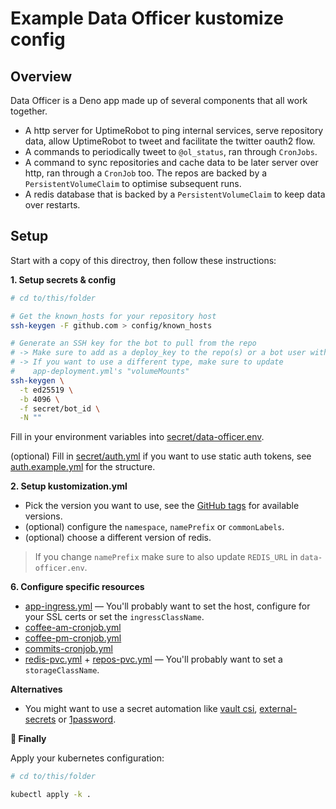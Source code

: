 # Example Data Officer kustomize config

## Overview

Data Officer is a Deno app made up of several components that all work together.

- A http server for UptimeRobot to ping internal services, serve repository
  data, allow UptimeRobot to tweet and facilitate the twitter oauth2 flow.
- A commands to periodically tweet to `@ol_status`, ran through `CronJobs`.
- A command to sync repositories and cache data to be later server over http,
  ran through a `CronJob` too. The repos are backed by a `PersistentVolumeClaim`
  to optimise subsequent runs.
- A redis database that is backed by a `PersistentVolumeClaim` to keep data over
  restarts.

## Setup

Start with a copy of this directroy, then follow these instructions:

**1. Setup secrets & config**

```sh
# cd to/this/folder

# Get the known_hosts for your repository host
ssh-keygen -F github.com > config/known_hosts

# Generate an SSH key for the bot to pull from the repo
# -> Make sure to add as a deploy_key to the repo(s) or a bot user with access
# -> If you want to use a different type, make sure to update 
#    app-deployment.yml's "volumeMounts"
ssh-keygen \
  -t ed25519 \
  -b 4096 \
  -f secret/bot_id \
  -N ""
```

Fill in your environment variables into
[secret/data-officer.env](./secret/data-officer.env).

(optional) Fill in [secret/auth.yml](./secret/auth.yml) if you want to use
static auth tokens, see [auth.example.yml](/auth.example.yml) for the structure.

**2. Setup kustomization.yml**

- Pick the version you want to use, see the
  [GitHub tags](https://github.com/digitalinteraction/data-officer/tags) for
  available versions.
- (optional) configure the `namespace`, `namePrefix` or `commonLabels`.
- (optional) choose a different version of redis.

> If you change `namePrefix` make sure to also update `REDIS_URL` in
> `data-officer.env`.

**6. Configure specific resources**

- [app-ingress.yml](./app-ingress.yml) — You'll probably want to set the host,
  configure for your SSL certs or set the `ingressClassName`.
- [coffee-am-cronjob.yml](./coffee-am-cronjob.yml)
- [coffee-pm-cronjob.yml](./coffee-pm-cronjob.yml)
- [commits-cronjob.yml](./commits-cronjob.yml)
- [redis-pvc.yml](./redis-pvc.yml) + [repos-pvc.yml](./repos-pvc.yml) — You'll
  probably want to set a `storageClassName`.

**Alternatives**

- You might want to use a secret automation like
  [vault csi](https://learn.hashicorp.com/tutorials/vault/kubernetes-secret-store-driver),
  [external-secrets](https://github.com/external-secrets/external-secrets) or
  [1password](https://1password.com/products/secrets/).

**🎉 Finally**

Apply your kubernetes configuration:

```sh
# cd to/this/folder

kubectl apply -k .
```
